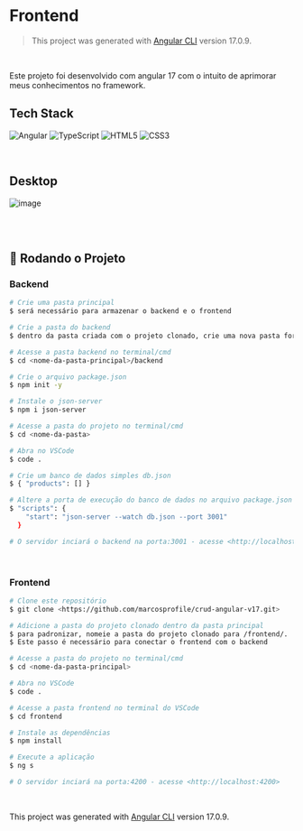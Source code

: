 # Frontend

>This project was generated with [Angular CLI](https://github.com/angular/angular-cli) version 17.0.9.

<br>

Este projeto foi desenvolvido com angular 17 com o intuito de aprimorar meus conhecimentos no framework.

## Tech Stack
![Angular](https://img.shields.io/badge/angular-%23DD0031.svg?style=for-the-badge&logo=angular&logoColor=white) ![TypeScript](https://img.shields.io/badge/typescript-%23007ACC.svg?style=for-the-badge&logo=typescript&logoColor=white) ![HTML5](https://img.shields.io/badge/html5-%23E34F26.svg?style=for-the-badge&logo=html5&logoColor=white) ![CSS3](https://img.shields.io/badge/css3-%231572B6.svg?style=for-the-badge&logo=css3&logoColor=white)

<br>

## Desktop

![image](https://github.com/marcosprofile/crud-angular-v17/assets/86635292/5b08af5a-b3f9-4630-bd03-34450a72deea)

<br>
<br>

## 🎲 Rodando o Projeto

### Backend

```bash
# Crie uma pasta principal
$ será necessário para armazenar o backend e o frontend

# Crie a pasta do backend
$ dentro da pasta criada com o projeto clonado, crie uma nova pasta fora da pasta do projeto clonado chamada backend

# Acesse a pasta backend no terminal/cmd
$ cd <nome-da-pasta-principal>/backend

# Crie o arquivo package.json
$ npm init -y

# Instale o json-server
$ npm i json-server

# Acesse a pasta do projeto no terminal/cmd
$ cd <nome-da-pasta>

# Abra no VSCode
$ code .

# Crie um banco de dados simples db.json
$ { "products": [] }

# Altere a porta de execução do banco de dados no arquivo package.json
$ "scripts": {
    "start": "json-server --watch db.json --port 3001"
  }

# O servidor inciará o backend na porta:3001 - acesse <http://localhost:3001>
```
<br>

### Frontend
```bash
# Clone este repositório
$ git clone <https://github.com/marcosprofile/crud-angular-v17.git>

# Adicione a pasta do projeto clonado dentro da pasta principal
$ para padronizar, nomeie a pasta do projeto clonado para /frontend/.
$ Este passo é necessário para conectar o frontend com o backend

# Acesse a pasta do projeto no terminal/cmd
$ cd <nome-da-pasta-principal>

# Abra no VSCode
$ code .

# Acesse a pasta frontend no terminal do VSCode
$ cd frontend

# Instale as dependências
$ npm install

# Execute a aplicação
$ ng s

# O servidor inciará na porta:4200 - acesse <http://localhost:4200>
```
<br>

This project was generated with [Angular CLI](https://github.com/angular/angular-cli) version 17.0.9.
